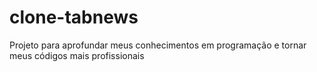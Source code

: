 # clone-tabnews
Projeto para aprofundar meus conhecimentos em programação e tornar meus códigos mais profissionais
